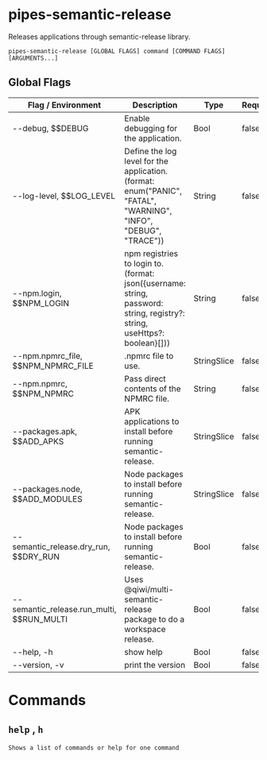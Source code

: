 # pipes-semantic-release

Releases applications through semantic-release library.

`pipes-semantic-release [GLOBAL FLAGS] command [COMMAND FLAGS] [ARGUMENTS...]`

## Global Flags
| Flag / Environment |  Description   |  Type    | Required | Default |
|---------------- | --------------- | --------------- |  --------------- |  --------------- |
| --debug, $$DEBUG | Enable debugging for the application. |  Bool  | false | false |
| --log-level, $$LOG_LEVEL | Define the log level for the application. (format: enum(&#34;PANIC&#34;, &#34;FATAL&#34;, &#34;WARNING&#34;, &#34;INFO&#34;, &#34;DEBUG&#34;, &#34;TRACE&#34;)) |  String  | false | &#34;info&#34; |
| --npm.login, $$NPM_LOGIN | npm registries to login to. (format: json({username: string, password: string, registry?: string, useHttps?: boolean}[])) |  String  | false |  |
| --npm.npmrc_file, $$NPM_NPMRC_FILE | .npmrc file to use. |  StringSlice  | false | [.npmrc] |
| --npm.npmrc, $$NPM_NPMRC | Pass direct contents of the NPMRC file. |  String  | false |  |
| --packages.apk, $$ADD_APKS | APK applications to install before running semantic-release. |  StringSlice  | false | [] |
| --packages.node, $$ADD_MODULES | Node packages to install before running semantic-release. |  StringSlice  | false | [] |
| --semantic_release.dry_run, $$DRY_RUN | Node packages to install before running semantic-release. |  Bool  | false | false |
| --semantic_release.run_multi, $$RUN_MULTI | Uses @qiwi/multi-semantic-release package to do a workspace release. |  Bool  | false | false |
| --help, -h | show help |  Bool  | false | false |
| --version, -v | print the version |  Bool  | false | false |

# Commands

## `help` , `h`

`Shows a list of commands or help for one command`
